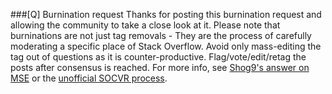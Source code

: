 ###[Q] Burnination request
Thanks for posting this burnination request and allowing the community to take a close look at it. Please note that burninations are not just tag removals - They are the process of carefully moderating a specific place of Stack Overflow. Avoid only mass-editing the tag out of questions as it is counter-productive. Flag/vote/edit/retag the posts after consensus is reached. For more info, see [Shog9's answer on MSE](http://meta.stackexchange.com/a/239191/306392) or the [unofficial SOCVR process](https://github.com/SO-Close-Vote-Reviewers/SOCVR-RoomInformation/blob/master/burnination.md#process).
